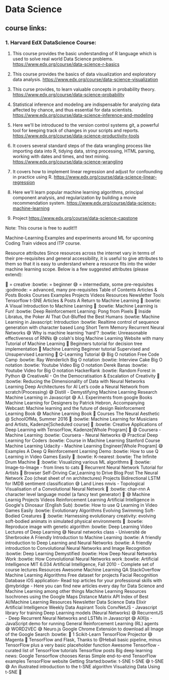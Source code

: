 # Data Science

## course links:

### 1. Harvard EdX DataScience Course:

1. This course provides the basic understanding of R language which is used to solve real world Data Science problems.
https://www.edx.org/course/data-science-r-basics  

2. This course provides the basics of data visualization and exploratory data analysis.
https://www.edx.org/course/data-science-visualization

3. This curse provides, to learn valuable concepts in probability theory.
https://www.edx.org/course/data-science-probability

4. Statistical inference and modeling are indispensable for analyzing data affected by chance, and thus essential for data scientists.
https://www.edx.org/course/data-science-inference-and-modeling

5. Here we'll be introduced to the version control systems git, a powerful tool for keeping track of changes in your scripts and reports.
https://www.edx.org/course/data-science-productivity-tools

6. It covers several standard steps of the data wrangling process like importing data into R, tidying data, string processing, HTML parsing, working with dates and times, and text mining.
https://www.edx.org/course/data-science-wrangling

7. It  covers how to implement linear regression and adjust for confounding in practice using R.
https://www.edx.org/course/data-science-linear-regression

8. Here we'll learn popular machine learning algorithms, principal component analysis, and regularization by building a movie recommendation system.
https://www.edx.org/course/data-science-machine-learning

9. Project 
https://www.edx.org/course/data-science-capstone

Note: This course is free to audit!!!



Machine-Learning
Examples and experiments around ML for upcoming Coding Train videos and ITP course.

Resource attributes
Since resources across the internet vary in terms of their pre-requisites and general accessibility, it is useful to give attributes to them so that it is easy to understand where a resource fits into the wider machine learning scope. Below is a few suggested attributes (please extend):

🌈 = creative
:bowtie: = beginner
😅 = intermediate, some pre-requisites
:godmode: = advanced, many pre-requisites
Table of Contents
Articles & Posts
Books
Courses
Examples
Projects
Videos
Resources
Newsletter
Tools
Tensorflow
t-SNE
Articles & Posts
A Return to Machine Learning 🌈 :bowtie:
A Visual Introduction to Machine Learning 🌈 :bowtie:
Machine Learning is Fun! :bowtie:
Deep Reinforcement Learning: Pong from Pixels 🌈
Inside Libratus, the Poker AI That Out-Bluffed the Best Humans :bowtie:
Machine Learning in Javascript: Introduction :bowtie:
Realtime control of sequence generation with character based Long Short Term Memory Recurrent Neural Networks 😅
Why is machine learning 'hard'? :bowtie:
Unreasonable effectiveness of RNNs 😅
colah's blog
‪Machine Learning Website with many Tutorial of Machine Learning‪ ‬🌈
Beginners tutorial for decision tree implementation 🌈‪
Machine Learning Beginner tutorial Supervised and Unsupervised Learning 🌈‪
Q-Learning Tutorial 😅
Big O notation Free Code Camp :bowtie:
Ray Wenderlich Big O notation :bowtie:
Interview Cake Big O notation :bowtie:
Youtube Video Big O notation Derek Banas :bowtie:
Youtube Video for Big O notation HackerRank :bowtie:
Random Forest in Python 😅
CreativeAI - On the Democratisation & Escalation of Creativity 🌈 :bowtie:
Reducing the Dimensionality of Data with Neural Networks
Learning Deep Architectures for AI
Let’s code a Neural Network from scratch (Processing) 😅
Distill - Demystifying Machine Learning Research
Machine Learning in Javascript 😅
A.I. Experiments from google
Books
Machine Learning for Designers by Patrick Hebron, Accompanying Webcast: Machine learning and the future of design
Reinforcement Learning Book‪ 😅
Machine Learning Book 🌈
Courses
The Neural Aesthetic @ SchoolOfMa, Summer 2016 🌈 :bowtie:
Machine Learning for Musicians and Artists, Kadenze[Scheduled course] 🌈 :bowtie:
Creative Applications of Deep Learning with TensorFlow, Kadenze[Whole Program] 🌈 😅
Coursera - Machine Learning :bowtie:
Coursera - Neural Networks 😅
Practical Deep Learning for Coders :bowtie:
‪Course in Machine Learning
‪Stanford Course Machine Learning
Udacity - Machine Learning Engineer[Whole Program] 😅
Examples
A Deep Q Reinforcement Learning Demo :bowtie:
How to use Q Learning in Video Games Easily 🌈 :bowtie:
K-nearest :bowtie:
The Infinite Drum Machine 🌈 :bowtie:
Visualizing various ML algorithms 🌈 :bowtie:
Image-to-Image - from lines to cats 🌈
Recurrent Neural Network Tutorial for Artists 🌈
Browser Self-Driving Car,Learning to Drive Blog Post
The Neural Network Zoo (cheat sheet of nn architectures)
Projects
Bidirectional LSTM for IMDB sentiment classification 😅
Land Lines
nnvis - Topological Visualisation of a Convolutional Neural Network 🌈 :bowtie:
char-rnn A character level language model (a fancy text generator) 🌈 😅
Machine Learnig Projects
Videos
Reinforcement Learning
Artificial Intelligence in Google's Dinosaur (English Sub) :bowtie:
How to use Q Learning in Video Games Easily :bowtie:
Evolutionary Algorithms
Evolving Swimming Soft-Bodied Creatures 🌈 :bowtie:
Harnessing evolutionary creativity: evolving soft-bodied animats in simulated physical environments 🌈 :bowtie:
Reproduce image with genetic algorithm :bowtie:
Deep Learning
‪Video Lectures of Deep Learning‪ ‬😅
Neural networks class - Université de Sherbrooke
‪A Friendly Introduction to Machine Learning‪ ‬:bowtie:
‪A friendly introduction to Deep Learning and Neural Networks ‬:bowtie:
‪A friendly introduction to Convolutional Neural Networks and Image Recognition ‬:bowtie:
‪Deep Learning Demystified ‬:bowtie:
‪How Deep Neural Networks Work ‬:bowtie:
‪How Convolutional Neural Networks work :bowtie:
Artificial Intelligence
MIT 6.034 Artificial Intelligence, Fall 2010 - Complete set of course lectures
Resources
Awesome Machine Learning
‪QA StackOverflow Machine Learning Algorithms
‪Free dataset for projects
Facial Recognition Database
iOS application- Read top articles for your professional skills with @mybridge - Here you can find new articles every day for Data Science and Machine Learning among other things
Machine Learning Resources
Isochrones using the Google Maps Distance Matrix API
Index of Best AI/Machine Learning Resources
Newsletter
Data Science
Data Elixir
Artificial Intelligence Weekly
Data Aspirant
Tools
ConvNetJS - Javascript library for training Deep Learning models (Neural Networks) 😅
RecurrentJS - Deep Recurrent Neural Networks and LSTMs in Javascript 😅
AIXIjs - JavaScript demo for running General Reinforcement Learning (RL) agents 😅
WORD2VEC 😅
Neuro.js
‪Google Chrome Extensión to download all Image of the Google Search :bowtie: 🌈 1 Scikit-Learn
TensorFlow
Projector 😅
Magenta 🌈
TensorFlow and Flask, Thanks to @Hebali basic pipeline, minus TensorFlow plus a very basic placeholder function
Awesome Tensorflow - curated list of TensorFlow tutorials
Tensorflow posts
Big deep learning news: Google Tensorflow chooses Keras
Simple end-to-end TensorFlow examples
TensorFlow website Getting Started:bowtie:
t-SNE
t-SNE 😅
t-SNE 😅
An illustrated introduction to the t-SNE algorithm
Visualizing Data Using t-SNE 🌈
